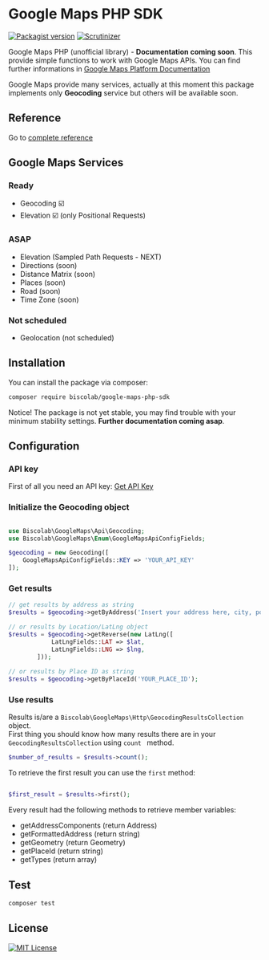 # Google Maps PHP SDK

[![Packagist version](https://img.shields.io/packagist/v/biscolab/google-maps-php-sdk.svg)](https://packagist.org/packages/biscolab/google-maps-php-sdk) [![Scrutinizer](https://img.shields.io/scrutinizer/g/biscolab/google-maps-php-sdk.svg)](https://scrutinizer-ci.com/g/biscolab/google-maps-php-sdk/)

Google Maps PHP (unofficial library) - **Documentation coming soon**.
This provide simple functions to work with Google Maps APIs. You can find further informations in [Google Maps Platform Documentation](https://developers.google.com/maps/documentation/)

Google Maps provide many services, actually at this moment this package implements only **Geocoding** service but others will be available soon.

## Reference
Go to [complete reference](https://biscolab.com/google-maps-php-reference/)

## Google Maps Services

### Ready
* Geocoding :ballot_box_with_check:
* Elevation :ballot_box_with_check: (only Positional Requests)

### ASAP
* Elevation (Sampled Path Requests - NEXT)
* Directions (soon)
* Distance Matrix (soon)
* Places (soon)
* Road (soon)
* Time Zone (soon)

### Not scheduled
* Geolocation (not scheduled)

## Installation

You can install the package via composer:
```sh
composer require biscolab/google-maps-php-sdk
```
Notice! The package is not yet stable, you may find trouble with your minimum stability settings. 
**Further documentation coming asap**.

## Configuration

### API key

First of all you need an API key: [Get API Key](https://developers.google.com/maps/documentation/geolocation/get-api-key)

### Initialize the Geocoding object

```php

use Biscolab\GoogleMaps\Api\Geocoding;
use Biscolab\GoogleMaps\Enum\GoogleMapsApiConfigFields;

$geocoding = new Geocoding([
	GoogleMapsApiConfigFields::KEY => 'YOUR_API_KEY'
]);
```

### Get results

```php
// get results by address as string
$results = $geocoding->getByAddress('Insert your address here, city, postal code etc...');

// or results by Location/LatLng object
$results = $geocoding->getReverse(new LatLng([
			LatLngFields::LAT => $lat,
			LatLngFields::LNG => $lng,
		]));
		
// or results by Place ID as string
$results = $geocoding->getByPlaceId('YOUR_PLACE_ID');

```

### Use results
Results is/are a `Biscolab\GoogleMaps\Http\GeocodingResultsCollection` object.  
First thing you should know how many results there are in your `GeocodingResultsCollection` using `count
` method.
```php
$number_of_results = $results->count();
```
To retrieve the first result you can use the `first` method:

```php

$first_result = $results->first();

```

Every result had the following methods to retrieve member variables:

* getAddressComponents (return Address)
* getFormattedAddress (return string)
* getGeometry (return Geometry)
* getPlaceId (return string)
* getTypes (return array)

## Test

```sh
composer test
```

## License
[![MIT License](https://img.shields.io/github/license/biscolab/google-maps-php-sdk.svg)](https://github.com/biscolab/google-maps-php-sdk/blob/master/LICENSE)
